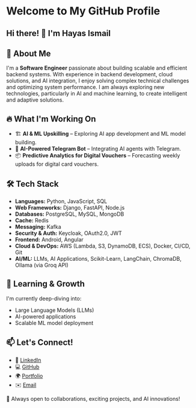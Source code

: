 # Welcome to My GitHub Profile

## Hi there! 👋 I'm Hayas Ismail

## 🚀 About Me
I'm a **Software Engineer** passionate about building scalable and efficient backend systems. With experience in backend development, cloud solutions, and AI integration, I enjoy solving complex technical challenges and optimizing system performance. I am always exploring new technologies, particularly in AI and machine learning, to create intelligent and adaptive solutions.

## 🔥 What I'm Working On
- 🏗 **AI & ML Upskilling** – Exploring AI app development and ML model building.
- 🤖 **AI-Powered Telegram Bot** – Integrating AI agents with Telegram.
- 📦 **Predictive Analytics for Digital Vouchers** – Forecasting weekly uploads for digital card vouchers.

## 🛠 Tech Stack
- **Languages:** Python, JavaScript, SQL
- **Web Frameworks:** Django, FastAPI, Node.js
- **Databases:** PostgreSQL, MySQL, MongoDB
- **Cache:** Redis
- **Messaging:** Kafka
- **Security & Auth:** Keycloak, OAuth2.0, JWT
- **Frontend:** Android, Angular
- **Cloud & DevOps:** AWS (Lambda, S3, DynamoDB, ECS), Docker, CI/CD, Git
- **AI/ML:** LLMs, AI Applications, Scikit-Learn, LangChain, ChromaDB, Ollama (via Groq API)

## 🌱 Learning & Growth
I'm currently deep-diving into:
- Large Language Models (LLMs)
- AI-powered applications
- Scalable ML model deployment

## 📫 Let's Connect!
- 💼 [LinkedIn](https://www.linkedin.com/in/hayasnc/)  
- 💻 [GitHub](https://github.com/hayasnc)  
- 🌍 [Portfolio](https://hayasnc.github.io/)  
- ✉️ [Email](mailto:your-email@example.com)  

🚀 Always open to collaborations, exciting projects, and AI innovations!

